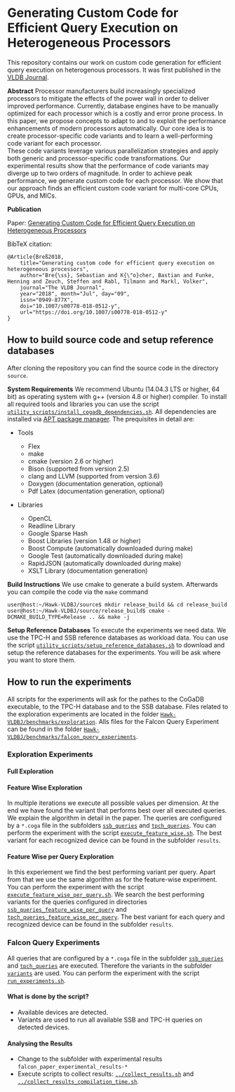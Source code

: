 # Generating Custom Code for Efficient Query Execution on Heterogeneous Processors
This repository contains our work on custom code generation for efficient query execution on heterogenous processors.
It was first published in the [VLDB Journal](http://vldb.org/vldb_journal).

**Abstract** Processor manufacturers build increasingly specialized processors to mitigate the effects of the power wall in order to deliver improved performance.
Currently, database engines have to be manually optimized for each processor which is a costly and error prone process.
In this paper, we propose concepts to adapt to and to exploit the performance enhancements of modern processors automatically.
Our core idea is to create processor-specific code variants and to learn a well-performing code variant for each processor.  
These code variants leverage various parallelization strategies and apply both generic and processor-specific code transformations.
Our experimental results show that the performance of code variants may diverge up to two orders of magnitude. 
In order to achieve peak performance, we generate custom code for each processor.
We show that our approach finds an efficient custom code variant for multi-core CPUs, GPUs, and MICs.

**Publication**

Paper: [Generating Custom Code for Efficient Query Execution on Heterogeneous 
Processors](https://doi.org/10.1007/s00778-018-0512-y)

BibTeX citation:
```
@Article{Breß2018,
    title="Generating custom code for efficient query execution on heterogeneous processors",
    author="Bre{\ss}, Sebastian and K{\"o}cher, Bastian and Funke, Henning and Zeuch, Steffen and Rabl, Tilmann and Markl, Volker",
    journal="The VLDB Journal",
    year="2018", month="Jul", day="09",
    issn="0949-877X",
    doi="10.1007/s00778-018-0512-y",
    url="https://doi.org/10.1007/s00778-018-0512-y"
}
```

## How to build source code and setup reference databases
After cloning the repository you can find the source code in the directory `source`.

**System Requirements**
We recommend Ubuntu (14.04.3 LTS or higher, 64 bit) as operating system with g++ (version 4.8 or higher) compiler.
To install all required tools and libraries you can use the script 
[`utility_scripts/install_cogadb_dependencies.sh`](https://github.com/TU-Berlin-DIMA/Hawk-VLDBJ/blob/master/source/utility_scripts/install_cogadb_dependencies.sh).
All dependencies are installed via [APT package manager](https://wiki.ubuntuusers.de/APT/).
The prequisites in detail are:

- Tools
    - Flex
    - make
    - cmake (version 2.6 or higher)
    - Bison (supported from version 2.5)
    - clang and LLVM (supported from version 3.6)
    - Doxygen (documentation generation, optional)
    - Pdf Latex (documentation generation, optional)

- Libraries
    - OpenCL
    - Readline Library
    - Google Sparse Hash
    - Boost Libraries (version 1.48 or higher)
    - Boost Compute (automatically downloaded during make)
    - Google Test (automatically downloaded during make)
    - RapidJSON (automatically downloaded during make)
    - XSLT Library (documentation generation)

**Build Instructions**
We use cmake to generate a build system. Afterwards you can compile the code via the `make` command
 
```
user@host:~/Hawk-VLDBJ/source$ mkdir release_build && cd release_build
user@host:~/Hawk-VLDBJ/source/release_build$ cmake -DCMAKE_BUILD_TYPE=Release .. && make -j
```

**Setup Reference Databases**
To execute the experiments we need data.
We use the TPC-H and SSB reference databases as workload data.
You can use the script 
[`utility_scripts/setup_reference_databases.sh`](https://github.com/TU-Berlin-DIMA/Hawk-VLDBJ/blob/master/source/utility_scripts/setup_reference_databases.sh) 
to download and setup the reference databases for the experiments.
You will be ask where you want to store them. 


## How to run the experiments
All scripts for the experiments will ask for the pathes to the CoGaDB executable, to the TPC-H database and to the SSB database.
Files related to the exploration experiments are located in the folder 
[`Hawk-VLDBJ/benchmarks/exploration`](https://github.com/TU-Berlin-DIMA/Hawk-VLDBJ/tree/master/source/benchmarks/exploration).
Alls files for the Falcon Query Experiment can be found in the folder 
[`Hawk-VLDBJ/benchmarks/falcon_query_experiments`](https://github.com/TU-Berlin-DIMA/Hawk-VLDBJ/tree/master/source/benchmarks/falcon_query_experiments).

### Exploration Experiments

#### Full Exploration

#### Feature Wise Exploration
In multiple iterations we execute all possible values per dimension.
At the end we have found the variant that performs best over all executed queries.
We explain the algorithm in detail in the paper.
The queries are configured by a `*.coga` file in the subfolders 
[`ssb_queries`](https://github.com/TU-Berlin-DIMA/Hawk-VLDBJ/tree/master/source/benchmarks/exploration/ssb_queries) and 
[`tpch_queries`](https://github.com/TU-Berlin-DIMA/Hawk-VLDBJ/tree/master/source/benchmarks/exploration/tpch_queries).
You can perform the experiment with the script 
[`execute_feature_wise.sh`](https://github.com/TU-Berlin-DIMA/Hawk-VLDBJ/blob/master/source/benchmarks/exploration/execute_feature_wise.sh).
The best variant for each recognized device can be found in the subfolder `results`.

#### Feature Wise per Query Exploration
In this experiement we find the best performing variant per query.
Apart from that we use the same algorithm as for the feature-wise experiment.
You can perform the experiment with the script 
[`execute_feature_wise_per_query.sh`](https://github.com/TU-Berlin-DIMA/Hawk-VLDBJ/blob/master/source/benchmarks/exploration/execute_feature_wise_per_query.sh).
We search the best performing variants for the queries configured in directories
[`ssb_queries_feature_wise_per_query`](https://github.com/TU-Berlin-DIMA/Hawk-VLDBJ/tree/master/source/benchmarks/exploration/ssb_queries_feature_wise_per_query) and 
[`tpch_queries_feature_wise_per_query`](https://github.com/TU-Berlin-DIMA/Hawk-VLDBJ/tree/master/source/benchmarks/exploration/tpch_queries_feature_wise_per_query).
The best variant for each query and recognized device can be found in the subfolder `results`.

### Falcon Query Experiments
All queries that are configured by a `*.coga` file in the subfolder 
[`ssb_queries`](https://github.com/TU-Berlin-DIMA/Hawk-VLDBJ/tree/master/source/benchmarks/falcon_query_experiments/ssb_queries) and 
[`tpch_queries`](https://github.com/TU-Berlin-DIMA/Hawk-VLDBJ/tree/master/source/benchmarks/falcon_query_experiments/tpch_queries) are executed.
Therefore the variants in the subfolder [`variants`](https://github.com/TU-Berlin-DIMA/Hawk-VLDBJ/tree/master/source/benchmarks/falcon_query_experiments/variants) are 
used.
You can perform the experiment with the script 
[`run_experiments.sh`](https://github.com/TU-Berlin-DIMA/Hawk-VLDBJ/blob/master/source/benchmarks/falcon_query_experiments/run_experiments.sh).

#### What is done by the script?
- Available devices are detected.
- Variants are used to run all available SSB and TPC-H queries on detected devices.

#### Analysing the Results
- Change to the subfolder with experimental results `falcon_paper_experimental_results-*`
- Execute scripts to collect results: 
[`../collect_results.sh`](https://github.com/TU-Berlin-DIMA/Hawk-VLDBJ/blob/master/source/benchmarks/falcon_query_experiments/collect_results.sh) 
and 
[`../collect_results_compilation_time.sh`](https://github.com/TU-Berlin-DIMA/Hawk-VLDBJ/blob/master/source/benchmarks/falcon_query_experiments/collect_results_compilation_time.sh).
